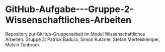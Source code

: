 # GitHub-Aufgabe---Gruppe-2-Wissenschaftliches-Arbeiten
Repository zur GitHub-Gruppenarbeit im Modul Wissenschaftliches Arbeiten. Gruppe 2: Patrick Badura, Simon Kutzner, Stefan Merfelskemper, Melvin Tenbrock
